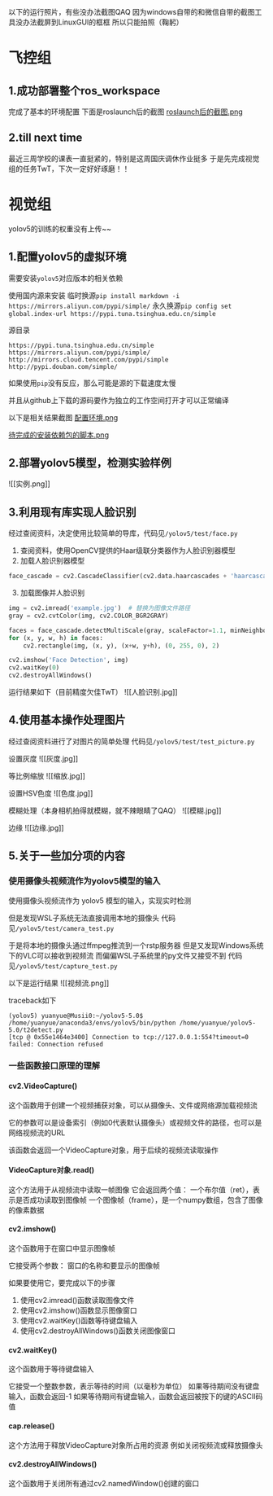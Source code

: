 以下的运行照片，有些没办法截图QAQ
因为windows自带的和微信自带的截图工具没办法截屏到LinuxGUI的框框
所以只能拍照（鞠躬）
# 飞控组
## 1.成功部署整个ros_workspace
完成了基本的环境配置
下面是roslaunch后的截图
[roslaunch后的截图.png](https://github.com/skyswordx/Tutorial_2023/blob/main/workspace/week3/week3_asset/roslaunch%E5%90%8E%E7%9A%84%E6%88%AA%E5%9B%BE.png)

## 2.till next time
最近三周学校的课表一直挺紧的，特别是这周国庆调休作业挺多
于是先完成视觉组的任务TwT，下次一定好好琢磨！！


# 视觉组
yolov5的训练的权重没有上传~~
## 1.配置yolov5的虚拟环境
需要安装`yolov5`对应版本的相关依赖

使用国内源来安装
临时换源`pip install markdown -i https://mirrors.aliyun.com/pypi/simple/`
永久换源`pip config set global.index-url https://pypi.tuna.tsinghua.edu.cn/simple`

源目录
```
https://pypi.tuna.tsinghua.edu.cn/simple
https://mirrors.aliyun.com/pypi/simple/
http://mirrors.cloud.tencent.com/pypi/simple
http://pypi.douban.com/simple/
```

如果使用`pip`没有反应，那么可能是源的下载速度太慢

并且从github上下载的源码要作为独立的工作空间打开才可以正常编译

以下是相关结果截图
[配置环境.png](https://github.com/skyswordx/Tutorial_2023/blob/main/workspace/week3/week3_asset/%E9%85%8D%E7%BD%AE%E7%8E%AF%E5%A2%83.png)

[待完成的安装依赖包的脚本.png](https://github.com/skyswordx/Tutorial_2023/blob/main/workspace/week3/week3_asset/%E5%BE%85%E5%AE%8C%E6%88%90%E7%9A%84%E5%AE%89%E8%A3%85%E4%BE%9D%E8%B5%96%E5%8C%85%E7%9A%84%E8%84%9A%E6%9C%AC.png)
## 2.部署yolov5模型，检测实验样例

![[实例.png]]

## 3.利用现有库实现人脸识别
经过查阅资料，决定使用比较简单的导库，代码见`/yolov5/test/face.py`

1. 查阅资料，使用OpenCV提供的Haar级联分类器作为人脸识别器模型
2. 加载人脸识别器模型
```python
face_cascade = cv2.CascadeClassifier(cv2.data.haarcascades + 'haarcascade_frontalface_default.xml')
```
3. 加载图像并人脸识别
```python
img = cv2.imread('example.jpg')  # 替换为图像文件路径
gray = cv2.cvtColor(img, cv2.COLOR_BGR2GRAY)

faces = face_cascade.detectMultiScale(gray, scaleFactor=1.1, minNeighbors=5, minSize=(30, 30))
for (x, y, w, h) in faces:
    cv2.rectangle(img, (x, y), (x+w, y+h), (0, 255, 0), 2)

cv2.imshow('Face Detection', img)
cv2.waitKey(0)
cv2.destroyAllWindows()
```

运行结果如下（目前精度欠佳TwT）
![[人脸识别.jpg]]

## 4.使用基本操作处理图片
经过查阅资料进行了对图片的简单处理
代码见`/yolov5/test/test_picture.py`

设置灰度
![[灰度.jpg]]

等比例缩放
![[缩放.jpg]]

设置HSV色度
![[色度.jpg]]

模糊处理（本身相机拍得就模糊，就不辣眼睛了QAQ）
![[模糊.jpg]]

边缘
![[边缘.jpg]]


## 5.关于一些加分项的内容
### 使用摄像头视频流作为yolov5模型的输入
使用摄像头视频流作为 yolov5 模型的输入，实现实时检测

但是发现WSL子系统无法直接调用本地的摄像头
代码见`/yolov5/test/camera_test.py`

于是将本地的摄像头通过ffmpeg推流到一个rstp服务器
但是又发现Windows系统下的VLC可以接收到视频流
而偏偏WSL子系统里的py文件又接受不到
代码见`/yolov5/test/capture_test.py`

以下是运行结果
![[视频流.png]]

traceback如下
```
(yolov5) yuanyue@Musii0:~/yolov5-5.0$ /home/yuanyue/anaconda3/envs/yolov5/bin/python /home/yuanyue/yolov5-5.0/t2detect.py
[tcp @ 0x55e1464e3400] Connection to tcp://127.0.0.1:554?timeout=0 failed: Connection refused
```
### 一些函数接口原理的理解
#### cv2.VideoCapture()
这个函数用于创建一个视频捕获对象，可以从摄像头、文件或网络源加载视频流

它的参数可以是设备索引（例如0代表默认摄像头）或视频文件的路径，也可以是网络视频流的URL

该函数会返回一个VideoCapture对象，用于后续的视频流读取操作

#### VideoCapture对象.read()
这个方法用于从视频流中读取一帧图像
它会返回两个值：
一个布尔值（ret），表示是否成功读取到图像帧
一个图像帧（frame），是一个numpy数组，包含了图像的像素数据

#### cv2.imshow()
这个函数用于在窗口中显示图像帧

它接受两个参数：
窗口的名称和要显示的图像帧

如果要使用它，要完成以下的步骤
1. 使用cv2.imread()函数读取图像文件
2. 使用cv2.imshow()函数显示图像窗口
3. 使用cv2.waitKey()函数等待键盘输入
4. 使用cv2.destroyAllWindows()函数关闭图像窗口
#### cv2.waitKey()
这个函数用于等待键盘输入

它接受一个整数参数，表示等待的时间（以毫秒为单位）
如果等待期间没有键盘输入，函数会返回-1
如果等待期间有键盘输入，函数会返回被按下的键的ASCII码值


#### cap.release()
这个方法用于释放VideoCapture对象所占用的资源
例如关闭视频流或释放摄像头

#### cv2.destroyAllWindows()
这个函数用于关闭所有通过cv2.namedWindow()创建的窗口
